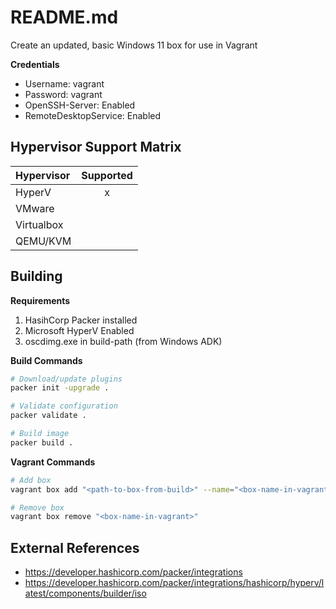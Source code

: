 # README.md

Create an updated, basic Windows 11 box for use in Vagrant

**Credentials**

  * Username: vagrant
  * Password: vagrant
  * OpenSSH-Server: Enabled
  * RemoteDesktopService: Enabled

## Hypervisor Support Matrix

| Hypervisor | Supported |
| :--        | :-:       |
| HyperV     | x         |
| VMware     |           |
| Virtualbox |           |
| QEMU/KVM   |           |

## Building

**Requirements**

  1. HasihCorp Packer installed
  1. Microsoft HyperV Enabled
  1. oscdimg.exe in build-path (from Windows ADK)

**Build Commands**

```bash
# Download/update plugins
packer init -upgrade .

# Validate configuration
packer validate .

# Build image
packer build .
```

**Vagrant Commands**

```bash
# Add box
vagrant box add "<path-to-box-from-build>" --name="<box-name-in-vagrant>"

# Remove box
vagrant box remove "<box-name-in-vagrant>"
```

## External References

  * https://developer.hashicorp.com/packer/integrations
  * https://developer.hashicorp.com/packer/integrations/hashicorp/hyperv/latest/components/builder/iso